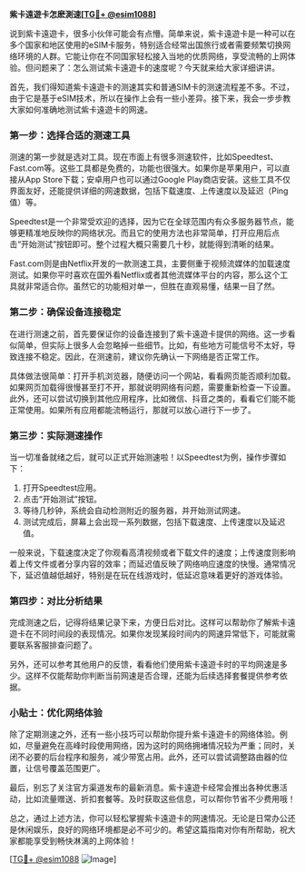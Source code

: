 **紫卡遠遊卡怎麽測速[[TG💪+ @esim1088](https://t.me/s/esim1088)]**

说到紫卡遠遊卡，很多小伙伴可能会有点懵。简单来说，紫卡遠遊卡是一种可以在多个国家和地区使用的eSIM卡服务，特别适合经常出国旅行或者需要频繁切换网络环境的人群。它能让你在不同国家轻松接入当地的优质网络，享受流畅的上网体验。但问题来了：怎么测试紫卡遠遊卡的速度呢？今天就来给大家详细讲讲。

首先，我们得知道紫卡遠遊卡的测速其实和普通SIM卡的测速流程差不多。不过，由于它是基于eSIM技术，所以在操作上会有一些小差异。接下来，我会一步步教大家如何准确地测试紫卡遠遊卡的网速。

### 第一步：选择合适的测速工具

测速的第一步就是选对工具。现在市面上有很多测速软件，比如Speedtest、Fast.com等。这些工具都是免费的，功能也很强大。如果你是苹果用户，可以直接从App Store下载；安卓用户也可以通过Google Play商店安装。这些工具不仅界面友好，还能提供详细的网速数据，包括下载速度、上传速度以及延迟（Ping值）等。

Speedtest是一个非常受欢迎的选择，因为它在全球范围内有众多服务器节点，能够更精准地反映你的网络状况。而且它的使用方法也非常简单，打开应用后点击“开始测试”按钮即可。整个过程大概只需要几十秒，就能得到清晰的结果。

Fast.com则是由Netflix开发的一款测速工具，主要侧重于视频流媒体的加载速度测试。如果你平时喜欢在国外看Netflix或者其他流媒体平台的内容，那么这个工具就非常适合你。虽然它的功能相对单一，但胜在直观易懂，结果一目了然。

### 第二步：确保设备连接稳定

在进行测速之前，首先要保证你的设备连接到了紫卡遠遊卡提供的网络。这一步看似简单，但实际上很多人会忽略掉一些细节。比如，有些地方可能信号不太好，导致连接不稳定。因此，在测速前，建议你先确认一下网络是否正常工作。

具体做法很简单：打开手机浏览器，随便访问一个网站，看看网页能否顺利加载。如果网页加载得很慢甚至打不开，那就说明网络有问题，需要重新检查一下设置。此外，还可以尝试切换到其他应用程序，比如微信、抖音之类的，看看它们能不能正常使用。如果所有应用都能流畅运行，那就可以放心进行下一步了。

### 第三步：实际测速操作

当一切准备就绪之后，就可以正式开始测速啦！以Speedtest为例，操作步骤如下：

1. 打开Speedtest应用。
2. 点击“开始测试”按钮。
3. 等待几秒钟，系统会自动检测附近的服务器，并开始测试网速。
4. 测试完成后，屏幕上会出现一系列数据，包括下载速度、上传速度以及延迟值。

一般来说，下载速度决定了你观看高清视频或者下载文件的速度；上传速度则影响着上传文件或者分享内容的效率；而延迟值反映了网络响应速度的快慢。通常情况下，延迟值越低越好，特别是在玩在线游戏时，低延迟意味着更好的游戏体验。

### 第四步：对比分析结果

完成测速之后，记得将结果记录下来，方便日后对比。这样可以帮助你了解紫卡遠遊卡在不同时间段的表现情况。如果你发现某段时间内的网速异常低下，可能就需要联系客服排查问题了。

另外，还可以参考其他用户的反馈，看看他们使用紫卡遠遊卡时的平均网速是多少。这样不仅能帮助你判断当前网速是否合理，还能为后续选择套餐提供参考依据。

### 小贴士：优化网络体验

除了定期测速之外，还有一些小技巧可以帮助你提升紫卡遠遊卡的网络体验。例如，尽量避免在高峰时段使用网络，因为这时的网络拥堵情况较为严重；同时，关闭不必要的后台程序和服务，减少带宽占用。此外，还可以尝试调整路由器的位置，让信号覆盖范围更广。

最后，别忘了关注官方渠道发布的最新消息。紫卡遠遊卡经常会推出各种优惠活动，比如流量赠送、折扣套餐等。及时获取这些信息，可以帮你节省不少费用哦！

总之，通过上述方法，你可以轻松掌握紫卡遠遊卡的网速情况。无论是日常办公还是休闲娱乐，良好的网络环境都是必不可少的。希望这篇指南对你有所帮助，祝大家都能享受到畅快淋漓的上网体验！

[[TG💪+ @esim1088](https://t.me/s/esim1088) ![Image](https://i.postimg.cc/4NQfJmqS/Snipaste-2025-05-13-00-14-12.png)]